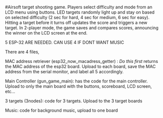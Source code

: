 #Airsoft target shooting game.
Players select difficulty and mode from an LCD menu using buttons.
LED targets randomly light up and stay on based on selected difficulty (2 sec for hard, 4 sec for medium, 6 sec for easy).
Hitting a target before it turns off updates the score and triggers a new target.
In 2-player mode, the game saves and compares scores, announcing the winner on the LCD screen at the end.


5 ESP-32 ARE NEEDED. CAN USE 4 IF DONT WANT MUSIC

There are 4 files,

MAC address retriever (esp32_now_macadress_getter) : *Do this first* returns the MAC address of the esp32 board. Upload to each board, save the MAC address from the serial monitor, and label all 5 accordingly.

Main Controller (gun_game_main): has the code for the main controller. Upload to only the main board with the buttons, scoreboard, LCD screen, etc...

3 targets (3nodes): code for 3 targets. Upload to the 3 target boards

Music: code for background music, upload to one board

